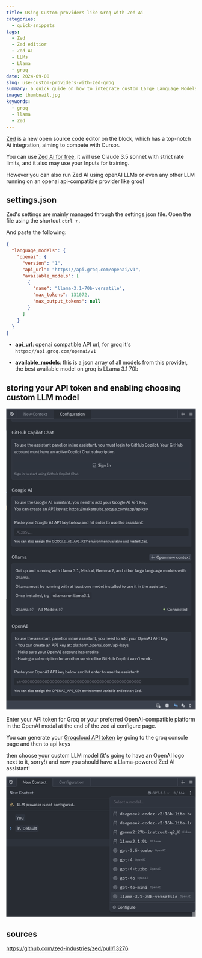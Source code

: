 ```yaml
---
title: Using Custom providers like Groq with Zed Ai
categories:
  - quick-snippets
tags:
  - Zed
  - Zed editior
  - Zed AI
  - LLMs
  - Llama
  - groq
date: 2024-09-08
slug: use-custom-providers-with-zed-groq
summary: a quick guide on how to integrate custom Large Language Models into Zed, a new open-source code editor, using providers like Groq.
image: thumbnail.jpg
keywords:
  - groq
  - llama
  - Zed
---
```


[Zed](https://zed.dev/) is a new open source code editor on the block, which has a top-notch Ai integration, aiming to compete with Cursor.

You can use [Zed Ai for free](https://zed.dev/blog/zed-ai), it will use Claude 3.5 sonnet with strict rate limits, and it also may use your Inputs for training.

However you can also run Zed AI using openAI LLMs or even any other LLM running on an openai api-compatible provider like groq!

## settings.json
Zed's settings are mainly managed through the settings.json file.
Open the file using the shortcut `ctrl +,`

And paste the following:

```json
{
  "language_models": {
    "openai": {
      "version": "1",
      "api_url": "https://api.groq.com/openai/v1",
      "available_models": [
        {
          "name": "llama-3.1-70b-versatile",
          "max_tokens": 131072,
          "max_output_tokens": null
        }
      ]
    }
  }
}
```

- **api_url**: openai compatible API url, for groq it's `https://api.groq.com/openai/v1`

- **available_models**: this is a json array of all models from this provider, the best available model on groq is LLama 3.1 70b

## storing your API token and enabling choosing custom LLM model

![](llm-config.png)

Enter your API token for Groq or your preferred OpenAI-compatible platform in the OpenAI modal at the end of the zed ai configure page.

You can generate your [Groqcloud API token](https://console.groq.com/keys) by going to the groq console page and then to api keys

then choose your custom LLM model (it's going to have an OpenAI logo next to it, sorry!) and now you should have a Llama-powered Zed AI assistant!

![Choose your custom model to make Zed use it for all ai related tasks](choosing-the-custom-model.png)


## sources
https://github.com/zed-industries/zed/pull/13276